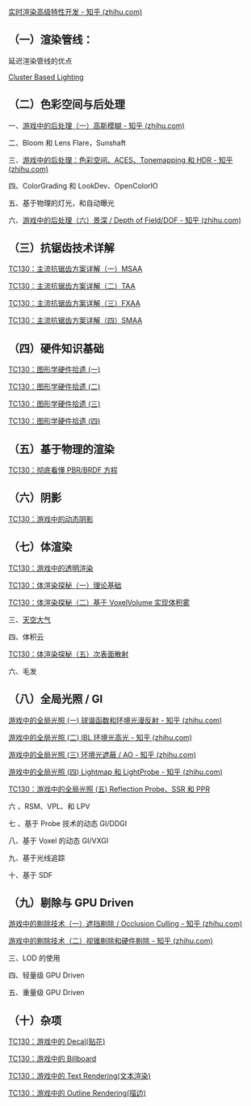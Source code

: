 [实时渲染高级特性开发 - 知乎 (zhihu.com)](https://zhuanlan.zhihu.com/p/151301323)
## （一）渲染管线：

延迟渲染管线的优点

[Cluster Based Lighting](https://zhuanlan.zhihu.com/p/593205655)

## （二）色彩空间与后处理

一、[游戏中的后处理（一）高斯模糊 - 知乎 (zhihu.com)](https://zhuanlan.zhihu.com/p/105909416?)

二、Bloom 和 Lens Flare，Sunshaft

三、[游戏中的后处理：色彩空间、ACES、Tonemapping 和 HDR - 知乎 (zhihu.com)](https://zhuanlan.zhihu.com/p/118272193)

四、ColorGrading 和 LookDev、OpenColorIO

五、基于物理的灯光，和自动曝光

六、[游戏中的后处理（六）景深 / Depth of Field/DOF - 知乎 (zhihu.com)](https://zhuanlan.zhihu.com/p/146143501?)

## （三）抗锯齿技术详解

[TC130：主流抗锯齿方案详解（一）MSAA](https://zhuanlan.zhihu.com/p/415087003)

[TC130：主流抗锯齿方案详解（二）TAA](https://zhuanlan.zhihu.com/p/425233743)

[TC130：主流抗锯齿方案详解（三）FXAA](https://zhuanlan.zhihu.com/p/431384101)

[TC130：主流抗锯齿方案详解（四）SMAA](https://zhuanlan.zhihu.com/p/342211163)

## （四）硬件知识基础

[TC130：图形学硬件拾遗 (一)](https://zhuanlan.zhihu.com/p/371469482)

[TC130：图形学硬件拾遗 (二)](https://zhuanlan.zhihu.com/p/385046592)

[TC130：图形学硬件拾遗 (三)](https://zhuanlan.zhihu.com/p/385642198)

[TC130：图形学硬件拾遗 (四)](https://zhuanlan.zhihu.com/p/388919324)

## （五）基于物理的渲染

[TC130：彻底看懂 PBR/BRDF 方程](https://zhuanlan.zhihu.com/p/158025828)

## （六）阴影

[TC130：游戏中的动态阴影](https://zhuanlan.zhihu.com/p/104687855)

## （七）体渲染

[TC130：游戏中的透明渲染](https://zhuanlan.zhihu.com/p/149982810)

[TC130：体渲染探秘（一）理论基础](https://zhuanlan.zhihu.com/p/348973932)

[TC130：体渲染探秘（二）基于 VoxelVolume 实现体积雾](https://zhuanlan.zhihu.com/p/366083234)

三、[天空大气](https://zhuanlan.zhihu.com/p/419165090)

四、体积云

[TC130：体渲染探秘（五）次表面散射](https://zhuanlan.zhihu.com/p/337384739)

六、毛发

## （八）全局光照 / GI

[游戏中的全局光照 (一) 球谐函数和环境光漫反射 - 知乎 (zhihu.com)](https://zhuanlan.zhihu.com/p/144910975)

[游戏中的全局光照 (二) IBL 环境光高光 - 知乎 (zhihu.com)](https://zhuanlan.zhihu.com/p/162793239)

[游戏中的全局光照 (三) 环境光遮蔽 / AO - 知乎 (zhihu.com)](https://zhuanlan.zhihu.com/p/194198670)

[游戏中的全局光照 (四) Lightmap 和 LightProbe - 知乎 (zhihu.com)](https://zhuanlan.zhihu.com/p/265463655)

[TC130：游戏中的全局光照 (五) Reflection Probe、SSR 和 PPR](https://zhuanlan.zhihu.com/p/313845354)

六 、RSM、VPL、和 LPV

七 、基于 Probe 技术的动态 GI/DDGI

八、基于 Voxel 的动态 GI/VXGI

九、基于光线追踪

十、基于 SDF

## （九）剔除与 GPU Driven

[游戏中的剔除技术（一）遮挡剔除 / Occlusion Culling - 知乎 (zhihu.com)](https://zhuanlan.zhihu.com/p/363277669)

[游戏中的剔除技术（二）视锥剔除和硬件剔除 - 知乎 (zhihu.com)](https://zhuanlan.zhihu.com/p/437399913)

三、LOD 的使用

四、轻量级 GPU Driven

五、重量级 GPU Driven

## （十）杂项

[TC130：游戏中的 Decal(贴花)](https://zhuanlan.zhihu.com/p/100748588)

[TC130：游戏中的 Billboard](https://zhuanlan.zhihu.com/p/147342778)

[TC130：游戏中的 Text Rendering(文本渲染)](https://zhuanlan.zhihu.com/p/143871184)

[TC130：游戏中的 Outline Rendering(描边)](https://zhuanlan.zhihu.com/p/138980828)